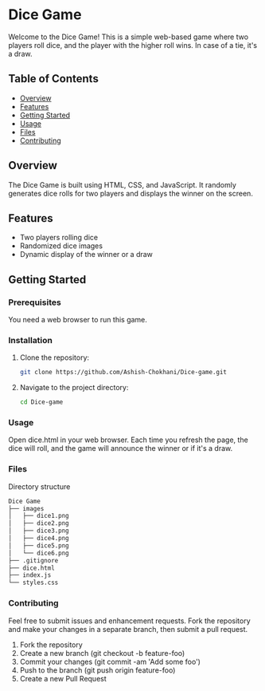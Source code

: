 # Dice Game

Welcome to the Dice Game! This is a simple web-based game where two players roll dice, and the player with the higher roll wins. In case of a tie, it's a draw.

## Table of Contents
- [Overview](#overview)
- [Features](#features)
- [Getting Started](#getting-started)
- [Usage](#usage)
- [Files](#files)
- [Contributing](#contributing)

## Overview
The Dice Game is built using HTML, CSS, and JavaScript. It randomly generates dice rolls for two players and displays the winner on the screen.

## Features
- Two players rolling dice
- Randomized dice images
- Dynamic display of the winner or a draw

## Getting Started

### Prerequisites
You need a web browser to run this game.

### Installation
1. Clone the repository:
   ```bash
   git clone https://github.com/Ashish-Chokhani/Dice-game.git
   ```
2. Navigate to the project directory:
   ```bash
   cd Dice-game
   ```

### Usage
Open dice.html in your web browser. Each time you refresh the page, the dice will roll, and the game will announce the winner or if it's a draw.

### Files
Directory structure
```bash
Dice Game
├── images
│   ├── dice1.png
│   ├── dice2.png
│   ├── dice3.png
│   ├── dice4.png
│   ├── dice5.png
│   └── dice6.png
├── .gitignore
├── dice.html
├── index.js
└── styles.css
```

### Contributing
Feel free to submit issues and enhancement requests. Fork the repository and make your changes in a separate branch, then submit a pull request.

1. Fork the repository
2. Create a new branch (git checkout -b feature-foo)
3. Commit your changes (git commit -am 'Add some foo')
4. Push to the branch (git push origin feature-foo)
5. Create a new Pull Request
